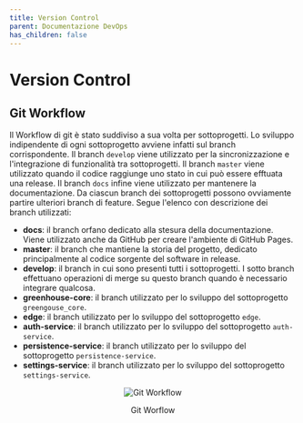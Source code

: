 ```yaml
---
title: Version Control
parent: Documentazione DevOps
has_children: false
---
```


# Version Control

## Git Workflow

Il Workflow di git è stato suddiviso a sua volta per sottoprogetti.
Lo sviluppo indipendente di ogni sottoprogetto avviene infatti sul branch corrispondente.
Il branch ``develop`` viene utilizzato per la sincronizzazione e l'integrazione di funzionalità tra sottoprogetti. Il branch ``master`` viene utilizzato quando il codice raggiunge uno stato in cui può essere efftuata una release.
Il branch ``docs`` infine viene utilizzato per  mantenere la documentazione.
Da ciascun branch dei sottoprogetti possono ovviamente partire ulteriori branch di feature.
Segue l'elenco con descrizione dei branch utilizzati:

- __docs__: il branch orfano dedicato alla stesura della documentazione. Viene utilizzato anche da GitHub per creare l'ambiente di GitHub Pages.
- __master__: il branch che mantiene la storia del progetto, dedicato principalmente al codice sorgente del software in release.
- __develop__: il branch in cui sono presenti tutti i sottoprogetti. I sotto branch effettuano operazioni di merge su questo branch quando è necessario integrare qualcosa.
- __greenhouse-core__: il branch utilizzato per lo sviluppo del sottoprogetto ```greengouse_core```.
- __edge__: il branch utilizzato per lo sviluppo del sottoprogetto ```edge```.
- __auth-service__: il branch utilizzato per lo sviluppo del sottoprogetto ```auth-service```.
- __persistence-service__: il branch utilizzato per lo sviluppo del sottoprogetto ```persistence-service```.
- __settings-service__: il branch utilizzato per lo sviluppo del sottoprogetto ```settings-service```.

<div align="center">
<img src="https://images2.imgbox.com/d8/90/9LDld0i1_o.png" alt="Git Workflow">
<p align="center">Git Worflow</p>
</div>